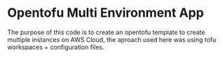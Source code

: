 # Opentofu Multi Environment App

The purpose of this code is to create an opentofu template to create multiple instances on AWS Cloud, the aproach used here was using tofu workspaces + configuration files.